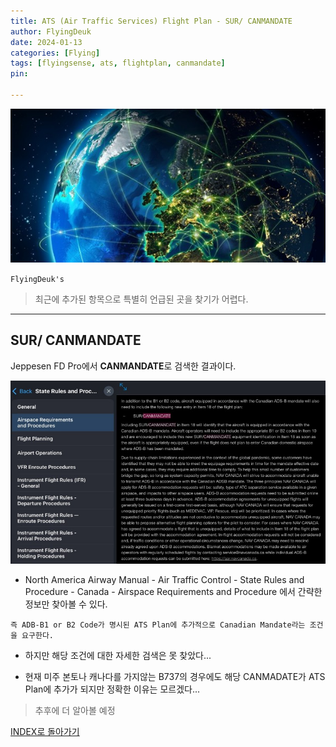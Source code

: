 ```yaml
---
title: ATS (Air Traffic Services) Flight Plan - SUR/ CANMANDATE
author: FlyingDeuk
date: 2024-01-13
categories: [Flying]
tags: [flyingsense, ats, flightplan, canmandate]
pin:

---
```


![ats](/img/flying/sense/ats.jpg)

`FlyingDeuk's`
> 최근에 추가된 항목으로 특별히 언급된 곳을 찾기가 어렵다. 

------------

## SUR/ CANMANDATE
Jeppesen FD Pro에서 **CANMANDATE**로 검색한 결과이다.

![rsp180](/img/flying/sense/canmandate.jpg)
- North America Airway Manual - Air Traffic Control - State Rules and Procedure - Canada - Airspace Requirements and Procedure 에서 간략한 정보만 찾아볼 수 있다. 

`즉 ADB-B1 or B2 Code가 명시된 ATS Plan에 추가적으로 Canadian Mandate라는 조건을 요구한다.`
 
- 하지만 해당 조건에 대한 자세한 검색은 못 찾았다...

- 현재 미주 본토나 캐나다를 가지않는 B737의 경우에도 해당 CANMADATE가 ATS Plan에 추가가 되지만 정확한 이유는 모르겠다... 

> 추후에 더 알아볼 예정



[INDEX로 돌아가기](/posts/ats/)
